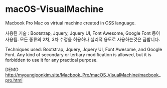 # macOS-VisualMachine
Macbook Pro Mac os virtual machine created in CSS language.

사용된 기술 : Bootstrap, Jquery, Jquery UI, Font Awesome, Google Font 등이 사용됨.
모든 종류의 2차, 3차 수정을 허용하나 실리적 용도로 사용하는것은 금합니다.

Techniques used: Bootstrap, Jquery, Jquery UI, Font Awesome, and Google Font. Any kind of secondary or tertiary modification is allowed, but it is forbidden to use it for any practical purpose.

DEMO http://myoungjoonkim.site/Macbook_Pro/macOS_VisualMachine/macbook_pro.html
